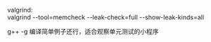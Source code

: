 valgrind:   
valgrind --tool=memcheck --leak-check=full --show-leak-kinds=all    
 
g++ -g 编译简单例子还行，适合观察单元测试的小程序     

